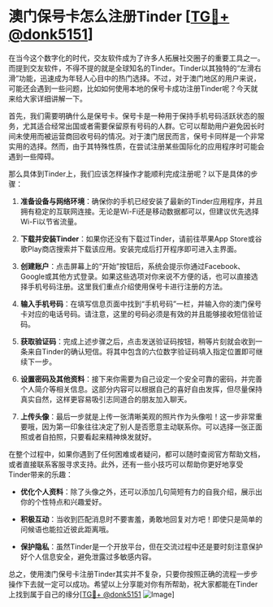 # 澳门保号卡怎么注册Tinder [[TG💪+ @donk5151](https://t.me/s/donk5151)]

在当今这个数字化的时代，交友软件成为了许多人拓展社交圈子的重要工具之一。而提到交友软件，不得不提的就是全球知名的Tinder。Tinder以其独特的“左滑右滑”功能，迅速成为年轻人心目中的热门选择。不过，对于澳门地区的用户来说，可能还会遇到一些问题，比如如何使用本地的保号卡成功注册Tinder呢？今天就来给大家详细讲解一下。

首先，我们需要明确什么是保号卡。保号卡是一种用于保持手机号码活跃状态的服务，尤其适合经常出国或者需要保留原有号码的人群。它可以帮助用户避免因长时间未使用而被运营商回收号码的情况。对于澳门居民而言，保号卡同样是一个非常实用的选择。然而，由于其特殊性质，在尝试注册某些国际化的应用程序时可能会遇到一些障碍。

那么具体到Tinder上，我们应该怎样操作才能顺利完成注册呢？以下是具体的步骤：

1. **准备设备与网络环境**：确保你的手机已经安装了最新的Tinder应用程序，并且拥有稳定的互联网连接。无论是Wi-Fi还是移动数据都可以，但建议优先选择Wi-Fi以节省流量。

2. **下载并安装Tinder**：如果你还没有下载过Tinder，请前往苹果App Store或谷歌Play商店搜索并下载该应用。安装完成后打开程序即可进入主界面。

3. **创建账户**：点击屏幕上的“开始”按钮后，系统会提示你通过Facebook、Google或其他方式登录。如果这些选项对你来说不方便的话，也可以直接选择手机号码注册。这里我们重点介绍使用保号卡进行注册的方法。

4. **输入手机号码**：在填写信息页面中找到“手机号码”一栏，并输入你的澳门保号卡对应的电话号码。请注意，这里的号码必须是有效的并且能够接收短信验证码。

5. **获取验证码**：完成上述步骤之后，点击发送验证码按钮，稍等片刻就会收到一条来自Tinder的确认短信。将其中包含的六位数字验证码填入指定位置即可继续下一步。

6. **设置密码及其他资料**：接下来你需要为自己设定一个安全可靠的密码，并完善个人简介等相关信息。这部分内容可以根据自己的喜好自由发挥，但尽量保持真实自然，这样更容易吸引志同道合的朋友加入聊天。

7. **上传头像**：最后一步就是上传一张清晰美观的照片作为头像啦！这一步非常重要哦，因为第一印象往往决定了别人是否愿意主动联系你。可以选择一张正面照或者自拍照，只要看起来精神焕发就好。

在整个过程中，如果你遇到了任何困难或者疑问，都可以随时查阅官方帮助文档，或者直接联系客服寻求支持。此外，还有一些小技巧可以帮助你更好地享受Tinder带来的乐趣：

- **优化个人资料**：除了头像之外，还可以添加几句简短有力的自我介绍，展示出你的个性特点和兴趣爱好。
  
- **积极互动**：当收到匹配消息时不要害羞，勇敢地回复对方吧！即使只是简单的问候语也能拉近彼此距离哦。

- **保护隐私**：虽然Tinder是一个开放平台，但在交流过程中还是要时刻注意保护好个人信息安全，避免泄露过多敏感内容。

总之，使用澳门保号卡注册Tinder其实并不复杂，只要你按照正确的流程一步步操作下去就一定可以成功。希望以上分享能对你有所帮助，祝大家都能在Tinder上找到属于自己的缘分[[TG💪+ @donk5151](https://t.me/s/donk5151) ![Image](https://i.postimg.cc/rwNCRYN7/Snipaste-2025-04-30-17-27-05.png)]